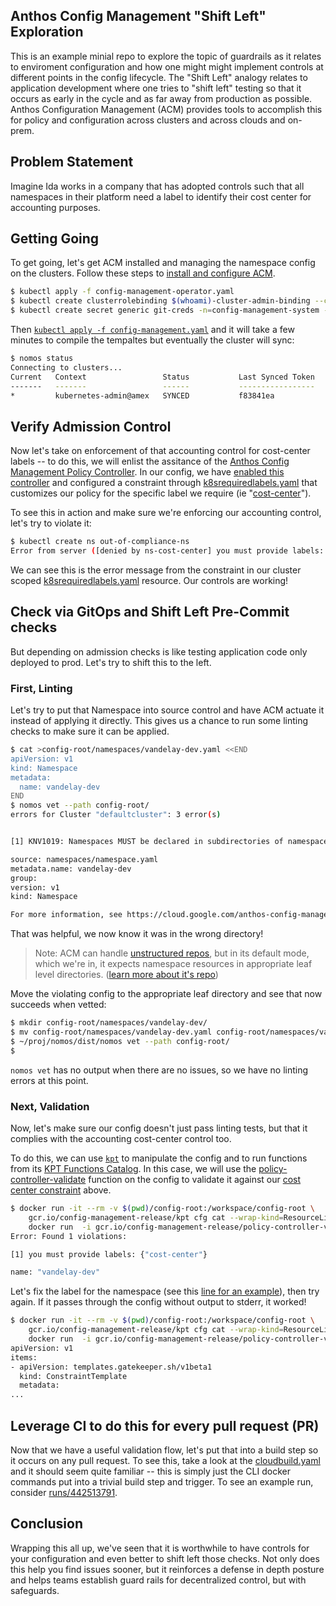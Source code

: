 
## Anthos Config Management "Shift Left" Exploration

This is an example minial repo to explore the topic of guardrails as it relates
to enviroment configuration and how one might might implement controls at
different points in the config lifecycle.  The "Shift Left" analogy relates to 
application development where one tries to "shift left" testing so that it occurs
as early in the cycle and as far away from production as possible. Anthos Configuration
Management (ACM) provides tools to accomplish this for policy and configuration
across clusters and across clouds and on-prem.

## Problem Statement

Imagine Ida works in a company that has adopted controls such that all
namespaces in their platform need a label to identify their cost center for
accounting purposes.

## Getting Going

To get going, let's get ACM installed and managing the namespace config on the
clusters. Follow these steps to [install and configure
ACM](https://cloud.google.com/anthos-config-management/docs/how-to/installing).

```bash
$ kubectl apply -f config-management-operator.yaml
$ kubectl create clusterrolebinding $(whoami)-cluster-admin-binding --clusterrole=cluster-admin --user=$(whoami)@google.com # for GKE
$ kubectl create secret generic git-creds -n=config-management-system --from-file=ssh=$HOME/.ssh/id_rsa.nomos
```

Then [`kubectl apply -f config-management.yaml`](./config-management.yaml) and it will take a few minutes
to compile the tempaltes but eventually the cluster will sync:

```bash
$ nomos status 
Connecting to clusters...
Current   Context                 Status           Last Synced Token   Sync Branch
-------   -------                 ------           -----------------   -----------
*         kubernetes-admin@amex   SYNCED           f83841ea            master
```

## Verify Admission Control

Now let's take on enforcement of that accounting control for cost-center labels -- to do this, we will enlist the assitance of the [Anthos Config Management Policy Controller](https://cloud.google.com/anthos-config-management/docs/concepts/policy-controller). In our config, we have [enabled this controller](config-management.yaml#L8-L10) and configured a constraint through [k8srequiredlabels.yaml](./config-root/cluster/k8srequiredlabels.yaml) that customizes our policy for the specific label we require (ie "[cost-center](config-root/cluster/ns-should-have-cost-center.yaml#L13)"). 

To see this in action and make sure we're enforcing our accounting control, let's try to violate it:

```bash
$ kubectl create ns out-of-compliance-ns
Error from server ([denied by ns-cost-center] you must provide labels: {"cost-center"}): admission webhook "validation.gatekeeper.sh" denied the request: [denied by ns-cost-center] you must provide labels: {"cost-center"}
```

We can see this is the error message from the constraint in our cluster scoped
[k8srequiredlabels.yaml](./config-root/cluster/k8srequiredlabels.yaml) resource. Our controls are working! 


## Check via GitOps and Shift Left Pre-Commit checks

But depending on admission checks is like testing application code only deployed to prod. 
Let's try to shift this to the left.

### First, Linting

Let's try to put that Namespace into source control and have ACM actuate it instead of applying it directly. This gives us a chance to run some linting checks to make sure it can be applied.

```bash
$ cat >config-root/namespaces/vandelay-dev.yaml <<END
apiVersion: v1
kind: Namespace
metadata:
  name: vandelay-dev
END
$ nomos vet --path config-root/
errors for Cluster "defaultcluster": 3 error(s)


[1] KNV1019: Namespaces MUST be declared in subdirectories of namespaces/. Create a subdirectory for Namespaces declared in:

source: namespaces/namespace.yaml
metadata.name: vandelay-dev
group:
version: v1
kind: Namespace

For more information, see https://cloud.google.com/anthos-config-management/docs/reference/errors#knv1019
```

That was helpful, we now know it was in the wrong directory! 

> Note: ACM can handle [unstructured
repos](https://cloud.google.com/anthos-config-management/docs/how-to/unstructured-repo),
> but in its default mode, which we're in, it expects namespace resources in
> appropriate leaf level directories. ([learn more about it's
repo](https://cloud.google.com/anthos-config-management/docs/how-to/repo))

Move the violating config to the appropriate leaf directory and see that now
succeeds when vetted:

```bash
$ mkdir config-root/namespaces/vandelay-dev/
$ mv config-root/namespaces/vandelay-dev.yaml config-root/namespaces/vandelay-dev/namespace.yaml
$ ~/proj/nomos/dist/nomos vet --path config-root/
$
```
`nomos vet` has no output when there are no issues, so we have no linting errors at this point.


### Next, Validation

Now, let's make sure our config doesn't just pass linting tests, but that it
complies with the accounting cost-center control too. 

To do this, we can use [`kpt`](https://github.com/GoogleContainerTools/kpt) to
manipulate the config and to run functions from its [KPT Functions
Catalog](https://googlecontainertools.github.io/kpt-functions-catalog/). 
In this case, we will use the [policy-controller-validate](http://gcr.io/config-management-release/policy-controller-validate)
function on the config to validate it against our [cost center
constraint](./config-root/cluster/ns-should-have-cost-center.yaml) above.

```bash
$ docker run -it --rm -v $(pwd)/config-root:/workspace/config-root \ 
    gcr.io/config-management-release/kpt cfg cat --wrap-kind=ResourceList  /workspace | 
    docker run  -i gcr.io/config-management-release/policy-controller-validate 
Error: Found 1 violations:

[1] you must provide labels: {"cost-center"}

name: "vandelay-dev"
```

Let's fix the label for the namespace (see this [line for an example](config-root/namespaces/vandelay-dev/namespace.yaml#L6)), then try again. If it passes through the
config without output to stderr, it worked!

```bash
$ docker run -it --rm -v $(pwd)/config-root:/workspace/config-root \ 
    gcr.io/config-management-release/kpt cfg cat --wrap-kind=ResourceList  /workspace | 
    docker run  -i gcr.io/config-management-release/policy-controller-validate 
apiVersion: v1
items:
- apiVersion: templates.gatekeeper.sh/v1beta1
  kind: ConstraintTemplate
  metadata:
...
```

## Leverage CI to do this for every pull request (PR)

Now that we have a useful validation flow, let's put that into a build step so it occurs on any 
pull request. To see this, take a look at the [cloudbuild.yaml](cloudbuild.yaml) and it should seem 
quite familiar -- this is simply just the CLI docker commands put into a trivial build step and trigger. 
To see an example run, consider [runs/442513791](../../runs/442513791).


## Conclusion

Wrapping this all up, we've seen that it is worthwhile to have controls for your configuration and even better
to shift left those checks. Not only does this help you find issues sooner, but it reinforces a defense in depth 
posture and helps teams establish guard rails for decentralized control, but with safeguards.






